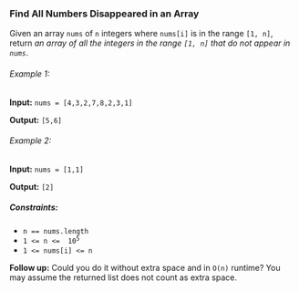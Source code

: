 <h3>Find All Numbers Disappeared in an Array</h3>

<p>Given an array <code>nums</code> of <code>n</code> integers where <code>nums[i]</code> is in the range <code>[1, n]</code>, 
return <i>an array of all the integers in the range <code>[1, n]</code> that do not appear in <code>nums</code></i>.</p>

<h6>Example 1:</h6>
<p><b>Input:</b> <code>nums = [4,3,2,7,8,2,3,1]</code></p>
<p><b>Output:</b> <code>[5,6]</code></p>

<h6>Example 2:</h6>
<p><b>Input:</b> <code>nums = [1,1]</code></p>
<p><b>Output:</b> <code>[2]</code></p>


<h5>Constraints:</h5>
<ul>
    <li><code>n == nums.length</code></li>
    <li><code>1 <= n <=  10<sup>5</sup></code></li>
    <li><code>1 <= nums[i] <= n</code></li>
</ul>

<p><b>Follow up:</b> Could you do it without extra space and in <code>O(n)</code> runtime? You may assume the returned 
list does not count as extra space.</p>
